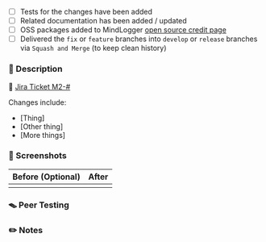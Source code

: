 <!-- Use this template as a guide to describe your pull request, and adjust as necessary. -->
<!-- Include information that helps your peers review your updates and understand this    -->
<!-- repository's history of changes over time.                                           -->

<!-- Delete any options that are not relevant -->

- [ ] Tests for the changes have been added
- [ ] Related documentation has been added / updated
- [ ] OSS packages added to MindLogger [open source credit page](https://mindlogger.atlassian.net/wiki/spaces/MINDLOGGER1/pages/263127186/Admin+Panel+Applet+Builder+Library)
- [ ] Delivered the `fix` or `feature` branches into `develop` or `release` branches via `Squash and Merge` (to keep clean history)

### 📝 Description

<!-- Contributions are welcome! If there is a corresponding      -->
<!-- JIRA ticket, link to it by replacing `#` with ticket number -->

🔗 [Jira Ticket M2-#](https://mindlogger.atlassian.net/browse/M2-#)

<!-- Replace this with a high-level description of the features/functionality proposed in the pull request. -->

Changes include:

- [Thing]
- [Other thing]
- [More things]

### 📸 Screenshots

<!--
If your work here contains visual changes, provide before (optional) and after screenshots, GIFs, or videos.

If not, then delete this section
-->

| Before (Optional)                      | After                                 |
| -------------------------------------- | ------------------------------------- |
| <!-- Paste before image/video here --> | <!-- Paste after image/video here --> |

### 🪤 Peer Testing

<!-- If peer testing is not needed, then delete this section -->
<!-- Uncomment out any of the following as needed:           -->
<!-- **Requires `npm install`**     -->

<!--
Replace this with a series of test steps & expected outcomes.

Example test step:

- This is a test step.  Highlight actions **in bold**.

    **Expected outcome:** This is what to expect after the step
-->

### ✏️ Notes

<!--
Replace this line with anything else you think may be relevant or related PRs

If there are no notes, then delete this section.
-->
